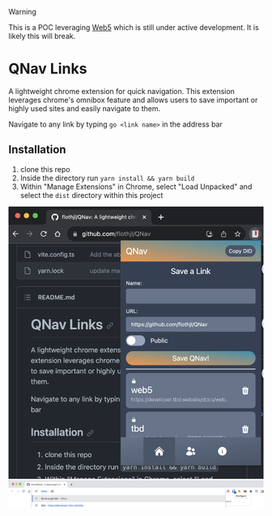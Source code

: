 > [!WARNING]
> This is a POC leveraging [Web5](https://github.com/TBD54566975/web5-js) which is still under active development. It is likely this will break.

# QNav Links
A lightweight chrome extension for quick navigation. This extension leverages chrome's omnibox feature and allows users to save important or highly used sites and easily navigate to them.

Navigate to any link by typing `go <link name>` in the address bar

## Installation

1. clone this repo
2. Inside the directory run `yarn install && yarn build`
3. Within "Manage Extensions" in Chrome, select "Load Unpacked" and select the `dist` directory within this project


![QNav](screenshot2.png "QNav")
![QNavAddressBar](screenshot3.png "QNavAddressBar")
